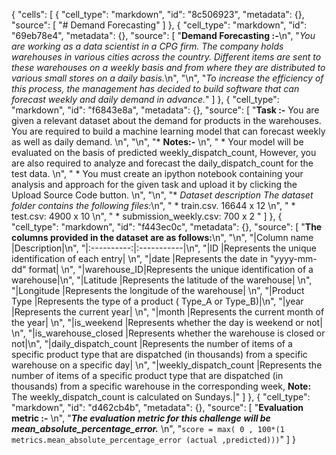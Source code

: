 {
 "cells": [
  {
   "cell_type": "markdown",
   "id": "8c506923",
   "metadata": {},
   "source": [
    "# Demand Forecasting"
   ]
  },
  {
   "cell_type": "markdown",
   "id": "69eb78e4",
   "metadata": {},
   "source": [
    "**Demand Forecasting :-**\n",
    "_You are working as a data scientist in a CPG firm. The company holds warehouses in various cities across the country. Different items are sent to these warehouses on a weekly basis and from where they are distributed to various small stores on a daily basis._\n",
    "\n",
    "_To increase the efficiency of this process, the management has decided to build software that can forecast weekly and daily demand in advance._"
   ]
  },
  {
   "cell_type": "markdown",
   "id": "f6843e8a",
   "metadata": {},
   "source": [
    "**Task :-** You are given a relevant dataset about the demand for products in the warehouses. You are required to build a machine learning model that can forecast weekly as well as daily demand. \n",
    "\n",
    "* **Notes:-** \n",
    " * Your model will be evaluated on the basis of predicted weekly_dispatch_count, However, you are also required to analyze and forecast the daily_dispatch_count for the test data. \n",
    " * You must create an ipython notebook containing your analysis and approach for the given task and upload it by clicking the Upload Source Code button. \n",
    "\n",
    "* _Dataset description The dataset folder contains the following files:_\n",
    "   * train.csv. 16644 x 12 \n",
    "   * test.csv: 4900 x 10 \n",
    "   * submission_weekly.csv: 700 x 2 "
   ]
  },
  {
   "cell_type": "markdown",
   "id": "f443ec0c",
   "metadata": {},
   "source": [
    "**The columns provided in the dataset are as follows:**\n",
    "\n",
    "|Column name |Description|\n",
    "|:----------:|:-----------|\n",
    "|ID |Represents the unique identification of each entry| \n",
    "|date |Represents the date in \"yyyy-mm-dd\" format| \n",
    "|warehouse_ID|Represents the unique identification of a warehouse|\n",
    "|Latitude |Represents the latitude of the warehouse| \n",
    "|Longitude |Represents the longitude of the warehouse| \n",
    "|Product Type |Represents the type of a product ( Type_A or Type_B)|\n",
    "|year |Represents the current year| \n",
    "|month |Represents the current month of the year| \n",
    "|is_weekend |Represents whether the day is weekend or not| \n",
    "|is_warehouse_closed |Represents whether the warehouse is closed or not|\n",
    "|daily_dispatch_count |Represents the number of items of a specific product type that are dispatched (in thousands) from a specific warehouse on a specific day| \n",
    "|weekly_dispatch_count |Represents the number of items of a specific product type that are dispatched (in thousands) from a specific warehouse in the corresponding week, **Note:** The weekly_dispatch_count is calculated on Sundays.|"
   ]
  },
  {
   "cell_type": "markdown",
   "id": "d462cb4b",
   "metadata": {},
   "source": [
    "**Evaluation metric :-** \n",
    "_**The evaluation metric for this challenge will be mean_absolute_percentage_error.**_  \n",
    "`score = max( 0 , 100*(1 metrics.mean_absolute_percentage_error (actual ,predicted)))`"
   ]
  }
